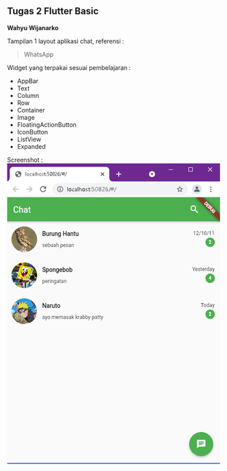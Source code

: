 ## Tugas 2 Flutter Basic

**Wahyu Wijanarko**

Tampilan 1 layout aplikasi chat, referensi :
> WhatsApp

Widget yang terpakai sesuai pembelajaran :
- AppBar
- Text
- Column
- Row
- Container
- Image
- FloatingActionButton
- IconButton
- ListView
- Expanded

Screenshot :
![Screenshot Hasil](https://github.com/doofensmith/tugas2_flutterbasic/blob/master/assets/images/Screenshot.PNG?raw=true)

